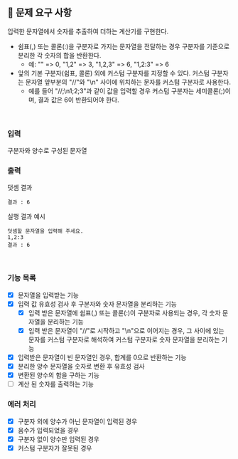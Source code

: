 ## 📍 문제 요구 사항

입력한 문자열에서 숫자를 추출하여 더하는 계산기를 구현한다.

- 쉼표(,) 또는 콜론(:)을 구분자로 가지는 문자열을 전달하는 경우 구분자를 기준으로 분리한 각 숫자의 합을 반환한다.
  - 예: "" => 0, "1,2" => 3, "1,2,3" => 6, "1,2:3" => 6
- 앞의 기본 구분자(쉼표, 콜론) 외에 커스텀 구분자를 지정할 수 있다.
  커스텀 구분자는 문자열 앞부분의 "//"와 "\n" 사이에 위치하는 문자를 커스텀 구분자로 사용한다.
  - 예를 들어 "//;\n1;2;3"과 같이 값을 입력할 경우 커스텀 구분자는 세미콜론(;)이며, 결과 값은 6이 반환되어야 한다.

<br />

### 입력

구분자와 양수로 구성된 문자열

### 출력

덧셈 결과

```
결과 : 6
```

실행 결과 예시

```
덧셈할 문자열을 입력해 주세요.
1,2:3
결과 : 6
```

<br />

### 기능 목록

- [x] 문자열을 입력받는 기능
- [x] 입력 값 유효성 검사 후 구분자와 숫자 문자열을 분리하는 기능
  - [x] 입력 받은 문자열에 쉼표(,) 또는 콜론(:)이 구분자로 사용되는 경우, 각 숫자 문자열을 분리하는 기능
  - [x] 입력 받은 문자열이 "//"로 시작하고 "\n"으로 이어지는 경우, 그 사이에 있는 문자를 커스텀 구분자로 해석하여 커스텀 구분자로 숫자 문자열을 분리하는 기능
- [x] 입력받은 문자열이 빈 문자열인 경우, 합계를 0으로 반환하는 기능
- [x] 분리한 양수 문자열을 숫자로 변환 후 유효성 검사
- [x] 변환된 양수의 합을 구하는 기능
- [ ] 계산 된 숫자를 출력하는 기능

### 에러 처리

- [x] 구분자 외에 양수가 아닌 문자열이 입력된 경우
- [x] 음수가 입력되었을 경우
- [x] 구분자 없이 양수만 입력된 경우
- [x] 커스텀 구분자가 잘못된 경우
